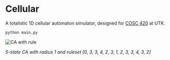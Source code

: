 # Cellular

A totalistic 1D cellular automaton simulator, designed for [COSC 420](http://web.eecs.utk.edu/~mclennan/Classes/420/) at UTK. 

`python main.py`

![CA with rule](https://raw.githubusercontent.com/josconno/cellular/master/sample-0334231233432.png)

*5-state CA with radius 1 and ruleset [0, 3, 3, 4, 2, 3, 1, 2, 3, 3, 4, 3, 2]*

